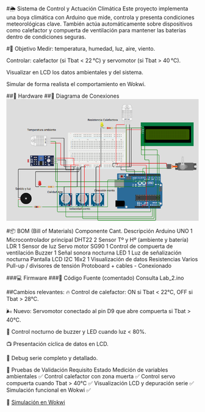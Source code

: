 #🌦️ Sistema de Control y Actuación Climática
Este proyecto implementa una boya climática con Arduino que mide, controla y presenta condiciones meteorológicas clave. También actúa automáticamente sobre dispositivos como calefactor y compuerta de ventilación para mantener las baterías dentro de condiciones seguras.

#🧠 Objetivo
Medir: temperatura, humedad, luz, aire, viento.

Controlar: calefactor (si Tbat < 22 °C) y servomotor (si Tbat > 40 °C).

Visualizar en LCD los datos ambientales y del sistema.

Simular de forma realista el comportamiento en Wokwi.

##🧰 Hardware
##🔌 Diagrama de Conexiones
![Diagrama de conexiones](Diagrama_conexiones.png)

#📦 BOM (Bill of Materials)
Componente	Cant.	Descripción
Arduino UNO	1	Microcontrolador principal
DHT22	2	Sensor Tº y Hº (ambiente y batería)
LDR	1	Sensor de luz
Servo motor SG90	1	Control de compuerta de ventilación
Buzzer	1	Señal sonora nocturna
LED	1	Luz de señalización nocturna
Pantalla LCD I2C 16x2	1	Visualización de datos
Resistencias	Varios	Pull-up / divisores de tensión
Protoboard + cables	-	Conexionado

###💻 Firmware
###🧾 Código Fuente (comentado) Consulta Lab_2.ino

##Cambios relevantes:
🔥 Control de calefactor: ON si Tbat < 22°C, OFF si Tbat > 28°C.

🌬️ Nuevo: Servomotor conectado al pin D9 que abre compuerta si Tbat > 40°C.

🌃 Control nocturno de buzzer y LED cuando luz < 80%.

📺 Presentación cíclica de datos en LCD.

🧪 Debug serie completo y detallado.

🧪 Pruebas de Validación
Requisito	Estado
Medición de variables ambientales	✅
Control calefactor con zona muerta	✅
Control servo compuerta cuando Tbat > 40°C	✅
Visualización LCD y depuración serie	✅
Simulación funcional en Wokwi	✅

🔗 [Simulación en Wokwi](https://wokwi.com/projects/430770980504890369)
